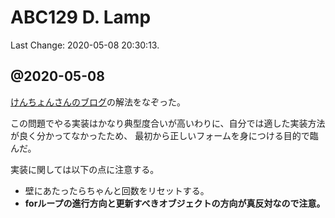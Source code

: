 # ABC129 D. Lamp

Last Change: 2020-05-08 20:30:13.

## @2020-05-08

[けんちょんさんのブログ](https://drken1215.hatenablog.com/entry/2019/06/10/143300)の解法をなぞった。

この問題でやる実装はかなり典型度合いが高いわりに、自分では適した実装方法が良く分かってなかったため、
最初から正しいフォームを身につける目的で臨んだ。

実装に関しては以下の点に注意する。

- 壁にあたったらちゃんと回数をリセットする。
- **forループの進行方向と更新すべきオブジェクトの方向が真反対なので注意。**

